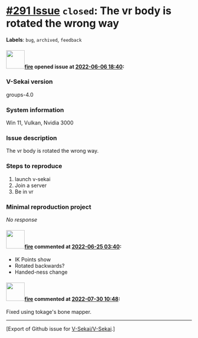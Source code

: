 # [\#291 Issue](https://github.com/V-Sekai/V-Sekai/issues/291) `closed`: The vr body is rotated the wrong way
**Labels**: `bug`, `archived`, `feedback`


#### <img src="https://avatars.githubusercontent.com/u/32321?u=c2e06a3d2b49a467aa907e54aa259516440267cc&v=4" width="50">[fire](https://github.com/fire) opened issue at [2022-06-06 18:40](https://github.com/V-Sekai/V-Sekai/issues/291):

### V-Sekai version

groups-4.0

### System information

Win 11, Vulkan, Nvidia 3000

### Issue description

The vr body is rotated the wrong way.

### Steps to reproduce

1. launch v-sekai
2. Join a server
3. Be in vr

### Minimal reproduction project

_No response_

#### <img src="https://avatars.githubusercontent.com/u/32321?u=c2e06a3d2b49a467aa907e54aa259516440267cc&v=4" width="50">[fire](https://github.com/fire) commented at [2022-06-25 03:40](https://github.com/V-Sekai/V-Sekai/issues/291#issuecomment-1166183360):

- IK Points show
- Rotated backwards?
- Handed-ness change

#### <img src="https://avatars.githubusercontent.com/u/32321?u=c2e06a3d2b49a467aa907e54aa259516440267cc&v=4" width="50">[fire](https://github.com/fire) commented at [2022-07-30 10:48](https://github.com/V-Sekai/V-Sekai/issues/291#issuecomment-1200134341):

Fixed using tokage's bone mapper.


-------------------------------------------------------------------------------



[Export of Github issue for [V-Sekai/V-Sekai](https://github.com/V-Sekai/V-Sekai).]
